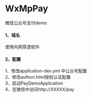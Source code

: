 # WxMpPay
微信公众号支付demo

#### 1、域名
使用内网穿透软件
#### 2、配置
1、修改application-dev.yml 中公众号配置  
2、修改authon.html授权认证配置   
3、启动PayDemoApplication  
4、在微信中访问http://XXXXX/pay  

